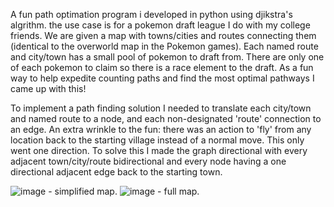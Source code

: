 A fun path optimation program i developed in python using djikstra's algrithm.
 the use case is for a pokemon draft league I do with my college friends. We are given a map with towns/cities and routes connecting them (identical to the overworld map in the Pokemon games). 
 Each named route and city/town has a small pool of pokemon to draft from. There are only one of each pokemon to claim so there is a race element to the draft. 
 As a fun way to help expedite counting paths and find the most optimal pathways I came up with this! 

 To implement a path finding solution I needed to translate each city/town and named route to a node, and each non-designated 'route' connection to an edge. 
 An extra wrinkle to the fun: there was an action to 'fly' from any location back to the starting village instead of a normal move. This only went one direction. 
 To solve this I made the graph directional with every adjacent town/city/route bidirectional and every node having a one directional adjacent edge back to the starting town. 

![image](https://github.com/user-attachments/assets/03df758b-9e0b-4c51-9a91-5b7c2a1fad91) - simplified map.
![image](https://github.com/user-attachments/assets/404edbd4-026d-4a9c-9a49-bca87416f414) - full map.


